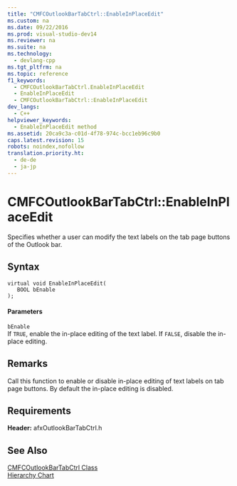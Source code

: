 ```yaml
---
title: "CMFCOutlookBarTabCtrl::EnableInPlaceEdit"
ms.custom: na
ms.date: 09/22/2016
ms.prod: visual-studio-dev14
ms.reviewer: na
ms.suite: na
ms.technology: 
  - devlang-cpp
ms.tgt_pltfrm: na
ms.topic: reference
f1_keywords: 
  - CMFCOutlookBarTabCtrl.EnableInPlaceEdit
  - EnableInPlaceEdit
  - CMFCOutlookBarTabCtrl::EnableInPlaceEdit
dev_langs: 
  - C++
helpviewer_keywords: 
  - EnableInPlaceEdit method
ms.assetid: 20ca9c3a-c01d-4f78-974c-bcc1eb96c9b0
caps.latest.revision: 15
robots: noindex,nofollow
translation.priority.ht: 
  - de-de
  - ja-jp
---
```

# CMFCOutlookBarTabCtrl::EnableInPlaceEdit
Specifies whether a user can modify the text labels on the tab page buttons of the Outlook bar.  
  
## Syntax  
  
```  
virtual void EnableInPlaceEdit(  
   BOOL bEnable   
);  
```  
  
#### Parameters  
 `bEnable`  
 If `TRUE`, enable the in-place editing of the text label. If `FALSE`, disable the in-place editing.  
  
## Remarks  
 Call this function to enable or disable in-place editing of text  labels on tab page buttons. By default the in-place editing is disabled.  
  
## Requirements  
 **Header:** afxOutlookBarTabCtrl.h  
  
## See Also  
 [CMFCOutlookBarTabCtrl Class](../vs140/cmfcoutlookbartabctrl-class.md)   
 [Hierarchy Chart](../vs140/hierarchy-chart.md)